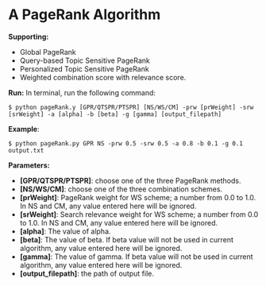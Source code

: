 # A PageRank Algorithm 
**Supporting:**
- Global PageRank
- Query-based Topic Sensitive PageRank
- Personalized Topic Sensitive PageRank
- Weighted combination score with relevance score.

**Run:**
In terminal, run the following command:

`$ python pageRank.y [GPR/QTSPR/PTSPR] [NS/WS/CM] -prw [prWeight] -srw [srWeight] -a [alpha] -b [beta] -g [gamma] [output_filepath]`

**Example**:

`$ python pageRank.py GPR NS -prw 0.5 -srw 0.5 -a 0.8 -b 0.1 -g 0.1 output.txt`

**Parameters:**
- **[GPR/QTSPR/PTSPR]**: choose one of the three PageRank methods.
- **[NS/WS/CM]**: choose one of the three combination schemes.
- **[prWeight]**: PageRank weight for WS scheme; a number from 0.0 to 1.0. In NS and CM, any value entered here will be ignored.
- **[srWeight]**: Search relevance weight for WS scheme; a number from 0.0 to 1.0. In NS and CM, any value entered here will be ignored.
- **[alpha]**: The value of alpha. 
- **[beta]**: The value of beta. If beta value will not be used in current algorithm, any value entered here will be ignored.
- **[gamma]**: The value of gamma. If beta value will not be used in current algorithm, any value entered here will be ignored.
- **[output_filepath]**: the path of output file.
